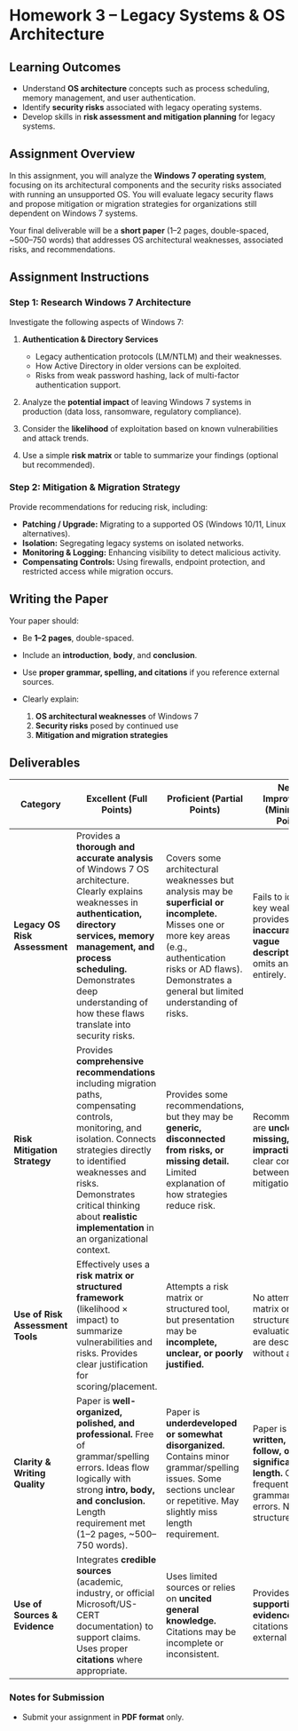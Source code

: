# Homework 3 – Legacy Systems & OS Architecture

## Learning Outcomes

* Understand **OS architecture** concepts such as process scheduling, memory management, and user authentication.
* Identify **security risks** associated with legacy operating systems.
* Develop skills in **risk assessment and mitigation planning** for legacy systems.

## Assignment Overview

In this assignment, you will analyze the **Windows 7 operating system**, focusing on its architectural components and the security risks associated with running an unsupported OS. You will evaluate legacy security flaws and propose mitigation or migration strategies for organizations still dependent on Windows 7 systems.

Your final deliverable will be a **short paper** (1–2 pages, double-spaced, \~500–750 words) that addresses OS architectural weaknesses, associated risks, and recommendations.

## Assignment Instructions

### Step 1: Research Windows 7 Architecture

Investigate the following aspects of Windows 7:

1. **Authentication & Directory Services**

   * Legacy authentication protocols (LM/NTLM) and their weaknesses.
   * How Active Directory in older versions can be exploited.
   * Risks from weak password hashing, lack of multi-factor authentication support.

1. Analyze the **potential impact** of leaving Windows 7 systems in production (data loss, ransomware, regulatory compliance).
1. Consider the **likelihood** of exploitation based on known vulnerabilities and attack trends.
1. Use a simple **risk matrix** or table to summarize your findings (optional but recommended).


### Step 2: Mitigation & Migration Strategy

Provide recommendations for reducing risk, including:

* **Patching / Upgrade:** Migrating to a supported OS (Windows 10/11, Linux alternatives).
* **Isolation:** Segregating legacy systems on isolated networks.
* **Monitoring & Logging:** Enhancing visibility to detect malicious activity.
* **Compensating Controls:** Using firewalls, endpoint protection, and restricted access while migration occurs.

## Writing the Paper

Your paper should:

* Be **1–2 pages**, double-spaced.
* Include an **introduction**, **body**, and **conclusion**.
* Use **proper grammar, spelling, and citations** if you reference external sources.
* Clearly explain:

  1. **OS architectural weaknesses** of Windows 7
  1. **Security risks** posed by continued use
  1. **Mitigation and migration strategies**


## Deliverables

| **Category** | **Excellent (Full Points)**  | **Proficient (Partial Points)** | **Needs Improvement (Minimal/No Points)**  | **Points** |
| -------------------------------- | ---------------------------------------------------------------------------------------------------------------------------------------------------------------------------------------------------------------------------------------------------------------------------------------- | ------------------------------------------------------------------------------------------------------------------------------------------------------------------------------------------------------------------------- | ---------------------------------------------------------------------------------------------------------------------------------------- | ---------- |
| **Legacy OS Risk Assessment**    | Provides a **thorough and accurate analysis** of Windows 7 OS architecture. Clearly explains weaknesses in **authentication, directory services, memory management, and process scheduling.** Demonstrates deep understanding of how these flaws translate into security risks.          | Covers some architectural weaknesses but analysis may be **superficial or incomplete.** Misses one or more key areas (e.g., authentication risks or AD flaws). Demonstrates a general but limited understanding of risks. | Fails to identify key weaknesses, provides **inaccurate or vague descriptions,** or omits analysis entirely.                             | 40         |
| **Risk Mitigation Strategy**     | Provides **comprehensive recommendations** including migration paths, compensating controls, monitoring, and isolation. Connects strategies directly to identified weaknesses and risks. Demonstrates critical thinking about **realistic implementation** in an organizational context. | Provides some recommendations, but they may be **generic, disconnected from risks, or missing detail.** Limited explanation of how strategies reduce risk.                                                                | Recommendations are **unclear, missing, or impractical.** No clear connection between risks and mitigation.                              | 30         |
| **Use of Risk Assessment Tools** | Effectively uses a **risk matrix or structured framework** (likelihood × impact) to summarize vulnerabilities and risks. Provides clear justification for scoring/placement.                                                                                                             | Attempts a risk matrix or structured tool, but presentation may be **incomplete, unclear, or poorly justified.**                                                                                                          | No attempt at a matrix or structured risk evaluation. Risks are described without analysis.                                              | 10         |
| **Clarity & Writing Quality**    | Paper is **well-organized, polished, and professional.** Free of grammar/spelling errors. Ideas flow logically with strong **intro, body, and conclusion.** Length requirement met (1–2 pages, \~500–750 words).                                                                         | Paper is **underdeveloped or somewhat disorganized.** Contains minor grammar/spelling issues. Some sections unclear or repetitive. May slightly miss length requirement.                                                  | Paper is **poorly written, hard to follow, or significantly off-length.** Contains frequent grammar/spelling errors. No clear structure. | 10         |
| **Use of Sources & Evidence**    | Integrates **credible sources** (academic, industry, or official Microsoft/US-CERT documentation) to support claims. Uses proper **citations** where appropriate.                                                                                                                        | Uses limited sources or relies on **uncited general knowledge.** Citations may be incomplete or inconsistent.                                                                                                             | Provides **no supporting evidence.** No citations used for external material.                                                            | 10         |


### Notes for Submission
 
* Submit your assignment in **PDF format** only.